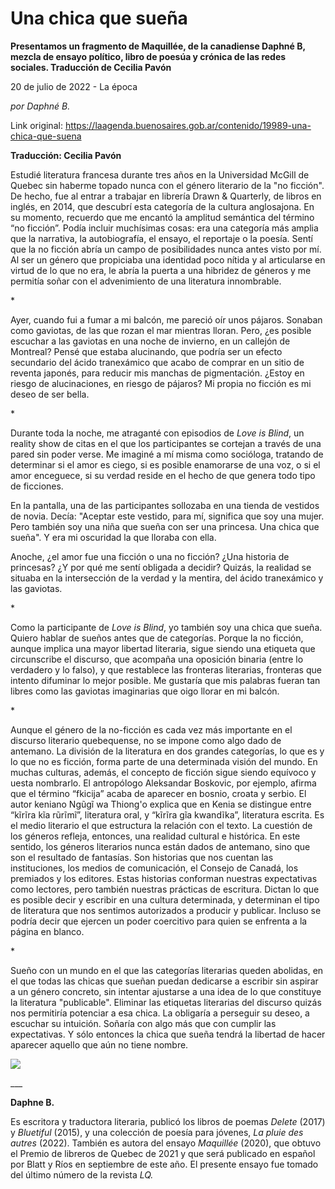 # Una chica que sueña

**Presentamos un fragmento de Maquillée, de la canadiense Daphné B, mezcla de ensayo político, libro de poesúa y crónica de las redes sociales. Traducción de Cecilia Pavón**

20 de julio de 2022 - La época

_por Daphné B._

Link original: https://laagenda.buenosaires.gob.ar/contenido/19989-una-chica-que-suena



**Traducción: Cecilia Pavón**




Estudié literatura francesa durante tres años en la Universidad McGill de Quebec sin haberme topado nunca con el género literario de la "no ficción". De hecho, fue al entrar a trabajar en librería Drawn & Quarterly, de libros en inglés, en 2014, que descubrí esta categoría de la cultura anglosajona. En su momento, recuerdo que me encantó la amplitud semántica del término “no ficción”. Podía incluir muchísimas cosas: era una categoría más amplia que la narrativa, la autobiografía, el ensayo, el reportaje o la poesía. Sentí que la no ficción abría un campo de posibilidades nunca antes visto por mí. Al ser un género que propiciaba una identidad poco nítida y al articularse en virtud de lo que no era, le abría la puerta a una hibridez de géneros y me permitía soñar con el advenimiento de una literatura innombrable.




\*




Ayer, cuando fui a fumar a mi balcón, me pareció oír unos pájaros. Sonaban como gaviotas, de las que rozan el mar mientras lloran. Pero, ¿es posible escuchar a las gaviotas en una noche de invierno, en un callejón de Montreal? Pensé que estaba alucinando, que podría ser un efecto secundario del ácido tranexámico que acabo de comprar en un sitio de reventa japonés, para reducir mis manchas de pigmentación. ¿Estoy en riesgo de alucinaciones, en riesgo de pájaros? Mi propia no ficción es mi deseo de ser bella.




\*




Durante toda la noche, me atraganté con episodios de *Love is Blind*, un reality show de citas en el que los participantes se cortejan a través de una pared sin poder verse. Me imaginé a mí misma como socióloga, tratando de determinar si el amor es ciego, si es posible enamorarse de una voz, o si el amor enceguece, si su verdad reside en el hecho de que genera todo tipo de ficciones.




En la pantalla, una de las participantes sollozaba en una tienda de vestidos de novia. Decía: "Aceptar este vestido, para mí, significa que soy una mujer. Pero también soy una niña que sueña con ser una princesa. Una chica que sueña". Y era mi oscuridad la que lloraba con ella.




Anoche, ¿el amor fue una ficción o una no ficción? ¿Una historia de princesas? ¿Y por qué me sentí obligada a decidir? Quizás, la realidad se situaba en la intersección de la verdad y la mentira, del ácido tranexámico y las gaviotas.




\*




Como la participante de *Love is Blind*, yo también soy una chica que sueña. Quiero hablar de sueños antes que de categorías. Porque la no ficción, aunque implica una mayor libertad literaria, sigue siendo una etiqueta que circunscribe el discurso, que acompaña una oposición binaria (entre lo verdadero y lo falso), y que restablece las fronteras literarias, fronteras que intento difuminar lo mejor posible. Me gustaría que mis palabras fueran tan libres como las gaviotas imaginarias que oigo llorar en mi balcón.




\*




Aunque el género de la no-ficción es cada vez más importante en el discurso literario quebequense, no se impone como algo dado de antemano. La división de la literatura en dos grandes categorías, lo que es y lo que no es ficción, forma parte de una determinada visión del mundo. En muchas culturas, además, el concepto de ficción sigue siendo equívoco y uesta nombrarlo. El antropólogo Aleksandar Boskovic, por ejemplo, afirma que el término “fkicija” acaba de aparecer en bosnio, croata y serbio. El autor keniano Ngũgĩ wa Thiong'o explica que en Kenia se distingue entre “kĩrĩra kĩa rũrĩmĩ”, literatura oral, y “kĩrĩra gĩa kwandĩka”, literatura escrita. Es el medio literario el que estructura la relación con el texto. La cuestión de los géneros refleja, entonces, una realidad cultural e histórica. En este sentido, los géneros literarios nunca están dados de antemano, sino que son el resultado de fantasías. Son historias que nos cuentan las instituciones, los medios de comunicación, el Consejo de Canadá, los premiados y los editores. Estas historias conforman nuestras expectativas como lectores, pero también nuestras prácticas de escritura. Dictan lo que es posible decir y escribir en una cultura determinada, y determinan el tipo de literatura que nos sentimos autorizados a producir y publicar. Incluso se podría decir que ejercen un poder coercitivo para quien se enfrenta a la página en blanco.




\*




Sueño con un mundo en el que las categorías literarias queden abolidas, en el que todas las chicas que sueñan puedan dedicarse a escribir sin aspirar a un género concreto, sin intentar ajustarse a una idea de lo que constituye la literatura "publicable". Eliminar las etiquetas literarias del discurso quizás nos permitiría potenciar a esa chica. La obligaría a perseguir su deseo, a escuchar su intuición. Soñaría con algo más que con cumplir las expectativas. Y sólo entonces la chica que sueña tendrá la libertad de hacer aparecer aquello que aún no tiene nombre.




![](https://cdn.feater.me/files/images/307742/4e0d03c5-f387-4684-a1b3-58c963c67411.png)




\_\_\_




**Daphne B.**




Es escritora y traductora literaria, publicó los libros de poemas *Delete* (2017) y *Bluetiful* (2015), y una colección de poesía para jóvenes, *La pluie des autres* (2022). También es autora del ensayo *Maquillée* (2020), que obtuvo el Premio de libreros de Quebec de 2021 y que será publicado en español por Blatt y Ríos en septiembre de este año. El presente ensayo fue tomado del último número de la revista *LQ.*




